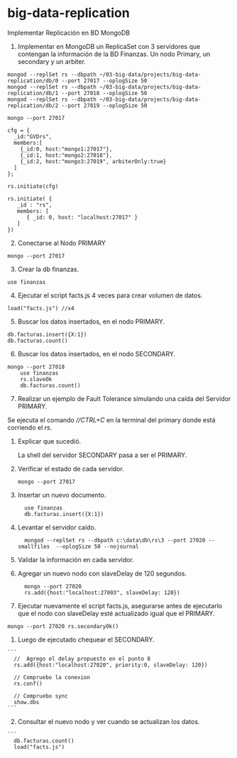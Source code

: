 # big-data-replication


Implementar Replicación en BD MongoDB

1.  Implementar en MongoDB un ReplicaSet con 3 servidores que contengan la
información de la BD Finanzas. Un nodo Primary, un secondary y un arbiter.

```
mongod --replSet rs --dbpath ~/03-big-data/projects/big-data-replication/db/0 --port 27017 --oplogSize 50
mongod --replSet rs --dbpath ~/03-big-data/projects/big-data-replication/db/1 --port 27018 --oplogSize 50
mongod --replSet rs --dbpath ~/03-big-data/projects/big-data-replication/db/2 --port 27019 --oplogSize 50

mongo --port 27017
	
cfg = {
  _id:"GVDrs",
  members:[
    {_id:0, host:"mongo1:27017"},
    {_id:1, host:"mongo2:27018"},
    {_id:2, host:"mongo3:27019", arbiterOnly:true}
  ]
};

rs.initiate(cfg)

rs.initiate( {
   _id : "rs",
   members: [
      { _id: 0, host: "localhost:27017" }
   ]
})
```

2.  Conectarse al Nodo PRIMARY

```
mongo --port 27017 
```


3.  Crear la db finanzas.

```
use finanzas
```

4.  Ejecutar el script facts.js 4 veces para crear volumen de datos.

```
load("facts.js") //x4
```

5.  Buscar los datos insertados, en el nodo PRIMARY.

```
db.facturas.insert({X:1})
db.facturas.count()
```

6.  Buscar los datos insertados, en el nodo SECONDARY.

```
mongo --port 27018
	use finanzas
	rs.slaveOk
	db.facturas.count()
```

7.  Realizar un ejemplo de Fault Tolerance simulando una caída del Servidor PRIMARY.

  Se ejecuta el comando *//CTRL+C* en la terminal del primary donde está corriendo el *rs*. 


  1.  Explicar que sucedió.
      
      La shell del servidor SECONDARY pasa a ser el PRIMARY.

  2.  Verificar el estado de cada servidor.

      `mongo --port 27017`

  3.  Insertar un nuevo documento.

      ```
        use finanzas
        db.facturas.insert({X:1})
      ```

  4.  Levantar el servidor caído.

      ```
        mongod --replSet rs --dbpath c:\data\db\rs\3 --port 27020 --smallfiles  --oplogSize 50 --nojournal
      ```

  5.  Validar la información en cada servidor.


8.  Agregar un nuevo nodo con slaveDelay de 120 segundos.

    ```
      mongo --port 27020
      rs.add({host:"localhost:27003", slaveDelay: 120})
    ```

9.  Ejecutar nuevamente el script facts.js, asegurarse antes de ejecutarlo que el nodo con
slaveDelay esté actualizado igual que el PRIMARY.

  `mongo --port 27020 rs.secondaryOk()`

  1.  Luego de ejecutado chequear el SECONDARY.

    ```
      //  Agrego el delay propuesto en el punto 8
      rs.add({host:"localhost:27020", priority:0, slaveDelay: 120})

      // Compruebo la conexion
      rs.conf()

      // Compruebo sync
      show.dbs
    ```

  2.  Consultar el nuevo nodo y ver cuando se actualizan los datos.
    
    ```
      db.facturas.count()
      load("facts.js")


